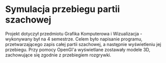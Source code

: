 # Symulacja przebiegu partii szachowej
Projekt dotyczył przedmiotu Grafika Komputerowa i Wizualizacja - wykonywany był na 4 semestrze.
Celem było napisanie programu, przetwarzającego zapis całej partii szachowej, a następnie wyświetleniu jej przebiegu.
Przy pomocy OpenGl'a wyświetlane zostawały modele 3D, zachowujące się zgodnie z przebiegiem rozgrywki.
